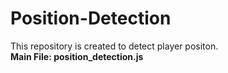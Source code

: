 # Position-Detection
This repository is created to detect player positon.
<br>
**Main File: position_detection.js**
